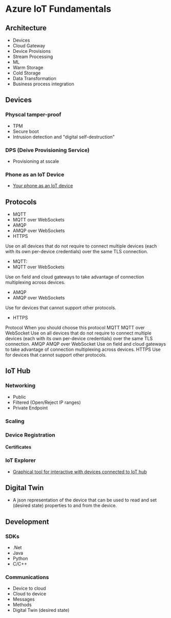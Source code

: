 # Azure IoT Fundamentals

## Architecture

- Devices
- Cloud Gateway
- Device Provisions
- Stream Processing
- ML
- Warm Storage
- Cold Storage
- Data Transformation
- Business process integration

## Devices

### Physcal tamper-proof
- TPM
- Secure boot
- Intrusion detection and "digital self-destruction"

### DPS (Deive Provisioning Service)
- Provisioning at sscale

### Phone as an IoT Device

- [Your phone as an IoT device](https://docs.microsoft.com/en-us/azure/iot-fundamentals/iot-phone-app-how-to)

## Protocols

- MQTT
- MQTT over WebSockets
- AMQP
- AMQP over WebSockets
- HTTPS

Use on all devices that do not require to connect multiple devices (each with its own per-device credentials) over the same TLS connection.
- MQTT: 
- MQTT over WebSockets

Use on field and cloud gateways to take advantage of connection multiplexing across devices.
- AMQP
- AMQP over WebSockets

Use for devices that cannot support other protocols.
- HTTPS

Protocol	When you should choose this protocol
MQTT
MQTT over WebSocket	Use on all devices that do not require to connect multiple devices (each with its own per-device credentials) over the same TLS connection.
AMQP
AMQP over WebSocket	Use on field and cloud gateways to take advantage of connection multiplexing across devices.
HTTPS	Use for devices that cannot support other protocols.

## IoT Hub

### Networking

- Public
- Filtered (Open/Reject IP ranges)
- Private Endpoint

### Scaling
### Device Registration
#### Certificates
### IoT Explorer

- [Graphical tool for interactive with devices connected to IoT hub](https://docs.microsoft.com/en-us/azure/iot-fundamentals/howto-use-iot-explorer)

## Digital Twin

- A json representation of the device that can be used to read and set (desired state) properties to and from the device.


## Development

### SDKs

- .Net
- Java
- Python
- C/C++

### Communications

- Device to cloud
- Cloud to device
- Messages
- Methods
- Digital Twin (desired state)
